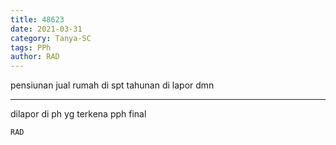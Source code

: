 ```yaml
---
title: 48623
date: 2021-03-31
category: Tanya-SC
tags: PPh
author: RAD
---
```


pensiunan jual rumah di spt tahunan di lapor dmn

---

dilapor di ph yg terkena pph final

`RAD`
